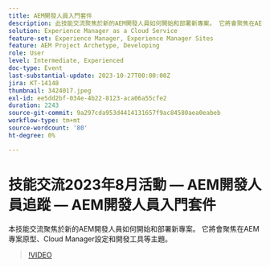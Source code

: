 ```yaml
---
title: AEM開發人員入門套件
description: 此技能交流聚焦於新的AEM開發人員如何開始和部署新專案。 它將會聚焦在AEM專案原型、Cloud Manager設定和開發工具等主題。
solution: Experience Manager as a Cloud Service
feature-set: Experience Manager, Experience Manager Sites
feature: AEM Project Archetype, Developing
role: User
level: Intermediate, Experienced
doc-type: Event
last-substantial-update: 2023-10-27T00:00:00Z
jira: KT-14148
thumbnail: 3424017.jpeg
exl-id: ee5dd2bf-034e-4b22-8123-aca06a55cfe2
duration: 2243
source-git-commit: 9a297cda953d4414131657f9ac84580aea0eabeb
workflow-type: tm+mt
source-wordcount: '80'
ht-degree: 0%

---
```


# 技能交流2023年8月活動 — AEM開發人員追蹤 — AEM開發人員入門套件

本技能交流聚焦於新的AEM開發人員如何開始和部署新專案。 它將會聚焦在AEM專案原型、Cloud Manager設定和開發工具等主題。

>[!VIDEO](https://video.tv.adobe.com/v/3424017/?learn=on)
